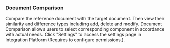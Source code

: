  ### Document Comparison
Compare the reference document with the target document. Then view their similarity and difference types including add, delete and modify.
Document Comparison allows users to select corresponding component in accordance with actual needs. Click "Settings" to access the settings page in Integration Platform (Requires to configure permissions.).


